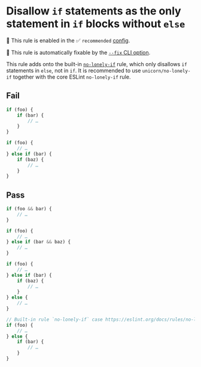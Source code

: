 # Disallow `if` statements as the only statement in `if` blocks without `else`

💼 This rule is enabled in the ✅ `recommended` [config](https://github.com/es-tooling/eslint-plugin-unicorn-x#recommended-config).

🔧 This rule is automatically fixable by the [`--fix` CLI option](https://eslint.org/docs/latest/user-guide/command-line-interface#--fix).

<!-- end auto-generated rule header -->
<!-- Do not manually modify this header. Run: `npm run fix:eslint-docs` -->

This rule adds onto the built-in [`no-lonely-if`](https://eslint.org/docs/rules/no-lonely-if) rule, which only disallows `if` statements in `else`, not in `if`. It is recommended to use `unicorn/no-lonely-if` together with the core ESLint `no-lonely-if` rule.

## Fail

```js
if (foo) {
	if (bar) {
		// …
	}
}
```

```js
if (foo) {
	// …
} else if (bar) {
	if (baz) {
		// …
	}
}
```

## Pass

```js
if (foo && bar) {
	// …
}
```

```js
if (foo) {
	// …
} else if (bar && baz) {
	// …
}
```

```js
if (foo) {
	// …
} else if (bar) {
	if (baz) {
		// …
	}
} else {
	// …
}
```

```js
// Built-in rule `no-lonely-if` case https://eslint.org/docs/rules/no-lonely-if
if (foo) {
	// …
} else {
	if (bar) {
		// …
	}
}
```
